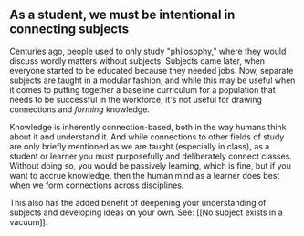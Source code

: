 ## As a student, we must be intentional in connecting subjects

Centuries ago, people used to only study "philosophy," where they would discuss wordly matters without subjects. Subjects came later, when everyone started to be educated because they needed jobs. Now, separate subjects are taught in a modular fashion, and while this may be useful when it comes to putting together a baseline curriculum for a population that needs to be successful in the workforce, it's not useful for drawing connections and *forming* knowledge.

Knowledge is inherently connection-based, both in the way humans think about it and understand it. And while connections to other fields of study are only briefly mentioned as we are taught (especially in class), as a student or learner you must purposefully and deliberately connect classes. Without doing so, you would be passively learning, which is fine, but if you want to accrue knowledge, then the human mind as a learner does best when we form connections across disciplines.

This also has the added benefit of deepening your understanding of subjects and developing ideas on your own. See: [[No subject exists in a vacuum]].